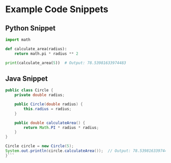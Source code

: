 # Example Code Snippets

## Python Snippet
```python
import math

def calculate_area(radius):
    return math.pi * radius ** 2

print(calculate_area(5))  # Output: 78.53981633974483
```

## Java Snippet
```java
public class Circle {
    private double radius;

    public Circle(double radius) {
        this.radius = radius;
    }

    public double calculateArea() {
        return Math.PI * radius * radius;
    }
}

Circle circle = new Circle(5);
System.out.println(circle.calculateArea());  // Output: 78.53981633974483
}```